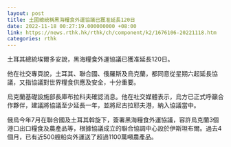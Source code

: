 ```yaml
---
layout: post
title: 土國總統稱黑海糧食外運協議已獲准延長120日
date: 2022-11-18 00:27:19.000000000 +08:00
link: https://news.rthk.hk/rthk/ch/component/k2/1676106-20221118.htm
categories: rthk
---
```


土耳其總統埃爾多安說，黑海糧食外運協議已獲准延長120日。

他在社交專頁說，土耳其、聯合國、俄羅斯及烏克蘭，都同意從星期六起延長協議，又指協議對世界糧食供應及安全，十分重要。

烏克蘭基礎設施部長庫布拉科夫確認消息。他在社交媒體表示，烏方已正式呼籲合作夥伴，建議將協議至少延長一年，並將尼古拉耶夫港，納入協議當中。

俄烏今年7月在聯合國及土耳其斡旋下，簽署黑海糧食外運協議，容許烏克蘭3個港口出口糧食及農產品等，根據協議成立的聯合協調中心設於伊斯坦布爾。過去4個月，已有近500艘船向外運送了超過1100萬噸農產品。

